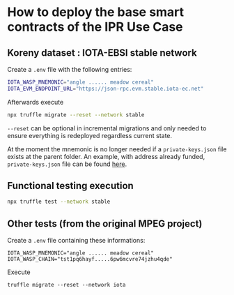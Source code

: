 # How to deploy the base smart contracts of the IPR Use Case

## Koreny dataset : IOTA-EBSI stable network

Create a `.env` file with the following entries:

```sh
IOTA_WASP_MNEMONIC="angle ...... meadow cereal"
IOTA_EVM_ENDPOINT_URL="https://json-rpc.evm.stable.iota-ec.net"
```

Afterwards execute

```sh
npx truffle migrate --reset --network stable
```

`--reset` can be optional in incremental migrations and only needed to ensure everything is redeployed regardless current state.

At the moment the mnemonic is no longer needed if a `private-keys.json` file exists at the parent folder. An example, with address already funded, `private-keys.json` file can be found [here](https://github.com/iotaledger/ebsi-stardust-components/blob/master/demos/ipr-use-case/european-ghosts/secrets/private-keys.json).

## Functional testing execution

```sh
npx truffle test --network stable
```

## Other tests (from the original MPEG project)

Create a `.env` file containing these informations:

```
IOTA_WASP_MNEMONIC="angle ...... meadow cereal"
IOTA_WASP_CHAIN="tst1pq6hayf.....6pw6mcvre74jzhu4qde"
```

Execute

```
truffle migrate --reset --network iota
```
